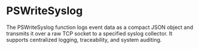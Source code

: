 # PSWriteSyslog
The PSWriteSyslog function logs event data as a compact JSON object     and transmits it over a raw TCP socket to a specified syslog collector.     It supports centralized logging, traceability, and system auditing.
